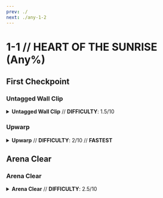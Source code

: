 ```yaml
---
prev: ./
next: ./any-1-2
---
```


# 1-1 // HEART OF THE SUNRISE (Any%)

## First  Checkpoint

<div class="hidden-header">

### Untagged Wall Clip

</div>

<details class="easy">
    <summary>
        <b>Untagged Wall Clip</b> // <b>DIFFICULTY</b>: 1.5/10
    </summary>
    <p>
        <a href="/speedrun-tech#slam-storage">Slam store</a> in the entrance pipe, and <a href="/speedrun-tech#slide-jump">slide jump</a>, then <a href="/speedrun-tech#slide-jump">slide jump</a> slightly to the right to curve around the cerberus statue. When you land turn left and slide under the tree branch.
    </p>
    <p>
        Stand against the wall between the fallen pillar and the door, look straight down, fire and a frozen rocket. Jump and slam to mount the rocket, this will place you out of bounds.
        </p>
    <p>
        Slam off the rocket, and turn around, let yourself fall for a moment, then <a href="/speedrun-tech#flick-ub">flick ub</a> to the checkpoint.
    </p>
</details>

<div class="hidden-header">

### Upwarp

</div>
<details class="easy">
    <summary>
        <b>Upwarp</b> // <b>DIFFICULTY</b>: 2/10  // <b>FASTEST</b>
    </summary>
    <p>
       @user darkn you do this
    </p>
</details>

## Arena Clear

<div class="hidden-header">

### Arena Clear

</div>
<details class=easy>
    <summary>
        <b>Arena Clear</b> // <b>DIFFICULTY</b>: 2.5/10
        </summary>
    <p>
        <a href="/speedrun-tech#dash-jump">Dash Jump</a> into a <a href="/speedrun-tech#slide-jump">slide jump</a> to reach the arena.
    </p>
    <p>
        Fire saws as you enter the arena, place all of your magnets on the bottom center of the exit door then fire an oversaw.
    </p>
    <p>
        Whiplash and jumpstart one of the strays, fire some nails into it, then knuckleblast it 
        Throw a few coins for additional conduction.
    </p>
    <p>
        Stand in the center of the room facing straight up, and <a href="/speedrun-tech#nuke">nuke</a> when the drones spawn.
    </p>
    <p>
        Delaying the nuke until slightly after the drones spawn will make it kill all of them more consistently.
        </p>
    <p>
        <a href="/speedrun-tech#slam-store-exit">Slam store exit</a>
    </p>
</details>
